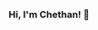 ### Hi, I'm Chethan! 👋

<!--
**Chethandn/Chethandn** is a ✨ _special_ ✨ repository because its `README.md` (this file) appears on your GitHub profile.

Here are some ideas to get you started:

- 🔭 I’m currently working on a react Project
- 🌱 I’m currently learning Reactnative and Node js
- 👯 I’m looking to collaborate on ...
- 🤔 I’m looking for help with ...
- 💬 Ask me about React, Javascript and front end development
- 📫 How to reach me: mail : chethan.dnc@gmail.com
- 😄 Pronouns: He/His
- ⚡ Fun fact: Code, Ride, Help Others and Live Happily
-->

